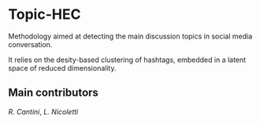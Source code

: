 # Topic-HEC

Methodology aimed at detecting the main discussion topics in social media conversation.

It relies on the desity-based clustering of hashtags, embedded in a latent space of reduced dimensionality.

## Main contributors
*R. Cantini*, *L. Nicoletti*
